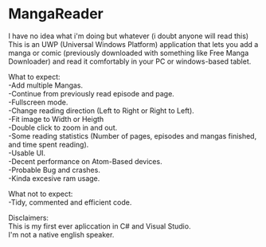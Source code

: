 # MangaReader
I have no idea what i'm doing but whatever (i doubt anyone will read this)
This is an UWP (Universal Windows Platform) application that lets you add a manga or comic (previously downloaded with 
something like Free Manga Downloader) and read it comfortably in your PC or windows-based tablet.

What to expect:  
-Add multiple Mangas.  
-Continue from previously read episode and page.  
-Fullscreen mode.  
-Change reading direction (Left to Right or Right to Left).  
-Fit image to Width or Heigth  
-Double click to zoom in and out.  
-Some reading statistics (Number of pages, episodes and mangas finished, and time spent reading).  
-Usable UI.  
-Decent performance on Atom-Based devices.  
-Probable Bug and crashes.     
-Kinda excesive ram usage.  

What not to expect:  
-Tidy, commented and efficient code.  

Disclaimers:  
This is my first ever apliccation in C# and Visual Studio.  
I'm not a native english speaker.  
